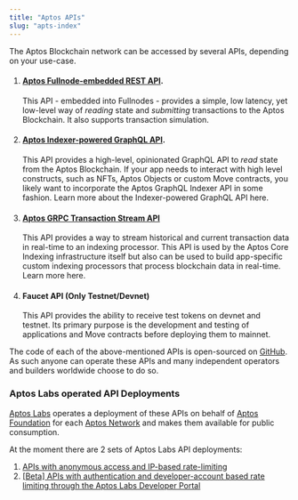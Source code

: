 ```yaml
---
title: "Aptos APIs"
slug: "apts-index"
---
```


The Aptos Blockchain network can be accessed by several APIs, depending on your use-case.

1. #### [Aptos Fullnode-embedded REST API](./fullnode-rest-api.md).

   This API - embedded into Fullnodes - provides a simple, low latency, yet low-level way of _reading_ state and _submitting_ transactions to the Aptos Blockchain. It also supports transaction simulation.

2. #### [Aptos Indexer-powered GraphQL API](../indexer/indexer-landing.md).

   This API provides a high-level, opinionated GraphQL API to _read_ state from the Aptos Blockchain. If your app needs to interact with high level constructs, such as NFTs, Aptos Objects or custom Move contracts, you likely want to incorporate the Aptos GraphQL Indexer API in some fashion. Learn more about the Indexer-powered GraphQL API here.

3. #### [Aptos GRPC Transaction Stream API](../indexer/txn-stream/index.md)

   This API provides a way to stream historical and current transaction data in real-time to an indexing processor. This API is used by the Aptos Core Indexing infrastructure itself but also can be used to build app-specific custom indexing processors that process blockchain data in real-time. Learn more here.

4. #### Faucet API (Only Testnet/Devnet)

   This API provides the ability to receive test tokens on devnet and testnet. Its primary purpose is the development and testing of applications and Move contracts before deploying them to mainnet.

The code of each of the above-mentioned APIs is open-sourced on [GitHub](https://github.com/aptos-labs/aptos-core). As such anyone can operate these APIs and many independent operators and builders worldwide choose to do so.

### Aptos Labs operated API Deployments

[Aptos Labs](https://aptoslabs.com) operates a deployment of these APIs on behalf of [Aptos Foundation](https://aptosfoundation.org/) for each [Aptos Network](../nodes/networks.md) and makes them available for public consumption.

At the moment there are 2 sets of Aptos Labs API deployments:

1. [APIs with anonymous access and IP-based rate-limiting](../nodes/networks.md)
2. [[Beta] APIs with authentication and developer-account based rate limiting through the Aptos Labs Developer Portal](./aptos-labs-developer-portal.md)
